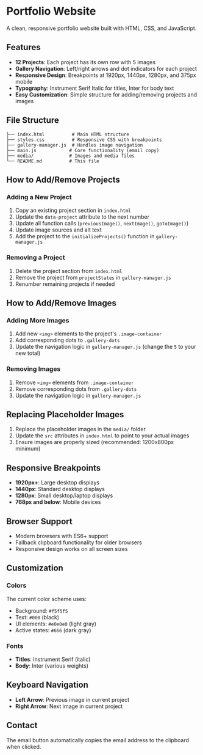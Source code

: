 # Portfolio Website

A clean, responsive portfolio website built with HTML, CSS, and JavaScript.

## Features

- **12 Projects**: Each project has its own row with 5 images
- **Gallery Navigation**: Left/right arrows and dot indicators for each project
- **Responsive Design**: Breakpoints at 1920px, 1440px, 1280px, and 375px mobile
- **Typography**: Instrument Serif Italic for titles, Inter for body text
- **Easy Customization**: Simple structure for adding/removing projects and images

## File Structure

```
├── index.html          # Main HTML structure
├── styles.css          # Responsive CSS with breakpoints
├── gallery-manager.js  # Handles image navigation
├── main.js            # Core functionality (email copy)
├── media/             # Images and media files
└── README.md          # This file
```

## How to Add/Remove Projects

### Adding a New Project

1. Copy an existing project section in `index.html`
2. Update the `data-project` attribute to the next number
3. Update all function calls (`previousImage()`, `nextImage()`, `goToImage()`)
4. Update image sources and alt text
5. Add the project to the `initializeProjects()` function in `gallery-manager.js`

### Removing a Project

1. Delete the project section from `index.html`
2. Remove the project from `projectStates` in `gallery-manager.js`
3. Renumber remaining projects if needed

## How to Add/Remove Images

### Adding More Images

1. Add new `<img>` elements to the project's `.image-container`
2. Add corresponding dots to `.gallery-dots`
3. Update the navigation logic in `gallery-manager.js` (change the `5` to your new total)

### Removing Images

1. Remove `<img>` elements from `.image-container`
2. Remove corresponding dots from `.gallery-dots`
3. Update the navigation logic in `gallery-manager.js`

## Replacing Placeholder Images

1. Replace the placeholder images in the `media/` folder
2. Update the `src` attributes in `index.html` to point to your actual images
3. Ensure images are properly sized (recommended: 1200x800px minimum)

## Responsive Breakpoints

- **1920px+**: Large desktop displays
- **1440px**: Standard desktop displays
- **1280px**: Small desktop/laptop displays
- **768px and below**: Mobile devices

## Browser Support

- Modern browsers with ES6+ support
- Fallback clipboard functionality for older browsers
- Responsive design works on all screen sizes

## Customization

### Colors
The current color scheme uses:
- Background: `#f5f5f5`
- Text: `#000` (black)
- UI elements: `#e0e0e0` (light gray)
- Active states: `#666` (dark gray)

### Fonts
- **Titles**: Instrument Serif (italic)
- **Body**: Inter (various weights)

## Keyboard Navigation

- **Left Arrow**: Previous image in current project
- **Right Arrow**: Next image in current project

## Contact

The email button automatically copies the email address to the clipboard when clicked.
